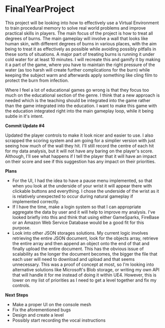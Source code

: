 # FinalYearProject
 
This project will be looking into how to effectively use a Virtual Environment to train procedural memory to solve real world problems and improve practical skills in players. The main focus of the project is how to treat all degrees of burns. The main gameplay will involve a wall that looks like human skin, with different degrees of burns in various places, with the aim being to treat it as effectively as possible while avoiding possibly pitfalls in these sorts of situations. A major part of treating burns is running it under cold water for at least 10 minutes. I will recreate this and gamify it by making it a part of the game, where you have to maintain the right pressure of the water (as too harsh will create further complications for the burn) while keeping the subject warm and afterwards apply something like cling film to protect the burn from infection. 


Where I feel a lot of educational games go wrong is that they focus too much on the educational section of the genre. I think that a new approach is needed which is the teaching should be integrated into the game rather than the game integrated into the education. I want to make this game with the education integrated right into the main gameplay loop, while it being subtle in it's intent. 

<b>Commit Update #4</b>

Updated the player controls to make it look nicer and easier to use. I also scrapped the scoring system and am going for a simplier version with just seeing how much of the wall they hit. I'll still record the centre of each hit for my data analysis, but it will not have any baring on the player's score. Although, I'll see what happens if I tell the player that it will have an impact on their score and see if this suggestion has any impact on their priorities. 

<b> Plans </b>
- For the UI, I had the idea to have a pause menu implemented, so that when you look at the underside of your wrist it will appear there with clickable buttons and everything. I chose the underside of the wrist as it is relatively unexpected to occur during natural gameplay if implemented correctly.
- If I have the time, make a login system so that I can appropriate aggregate the data by user and it will help to improve my analysis. I've looked briefly into this and think that using either GameSparks, FireBase or an Amazon Web Service Database would be a good fit for this purpose.
- Look into other JSON storages solutions. My current logic involves retrieving the entire JSON document, look for the objects array, retrieve the entire array and then append an object onto the end of that and finally upload the entire document. This has the obvious issue of scalability as the longer the document becomes, the bigger the file that each user will need to download and upload and that seems unnecessary. This was a proof of concept at most, so I'm looking into alternative solutions like Microsoft's Blob storage, or writing my own API that will handle it for me instead of doing it within UE4. However, this is lower on my list of priorities as I need to get a level together and fix my controls.

<b> Next Steps </b>

- Make a proper UI on the console mesh
- Fix the aforementioned bugs
- Design and create a level
- Possibly start recording the vocal instructions
